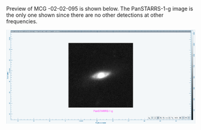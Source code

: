 Preview of MCG -02-02-095 is shown below. The PanSTARRS-1-g image is the only one shown since there are no other detections at other frequencies. 

![MCG-02-02-095.png](MCG-02-02-095.png "MCG-02-02-095")

